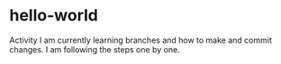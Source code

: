 # hello-world
Activity
I am currently learning branches and how to make and commit changes.
I am following the steps one by one.

